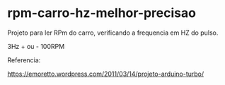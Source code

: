 # rpm-carro-hz-melhor-precisao

Projeto para ler RPm do carro, verificando a frequencia em HZ do pulso.

3Hz + ou - 100RPM

Referencia:

https://emoretto.wordpress.com/2011/03/14/projeto-arduino-turbo/
